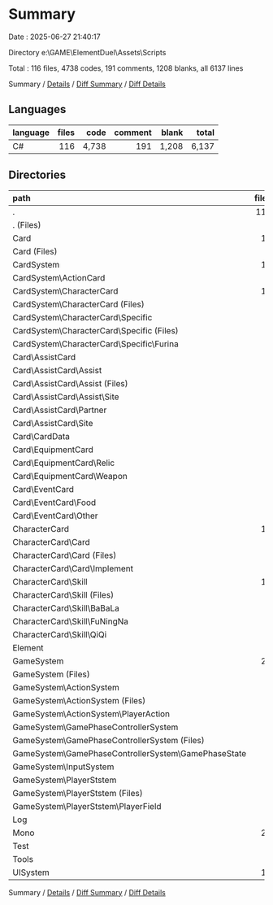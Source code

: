 # Summary

Date : 2025-06-27 21:40:17

Directory e:\\GAME\\ElementDuel\\Assets\\Scripts

Total : 116 files,  4738 codes, 191 comments, 1208 blanks, all 6137 lines

Summary / [Details](details.md) / [Diff Summary](diff.md) / [Diff Details](diff-details.md)

## Languages
| language | files | code | comment | blank | total |
| :--- | ---: | ---: | ---: | ---: | ---: |
| C# | 116 | 4,738 | 191 | 1,208 | 6,137 |

## Directories
| path | files | code | comment | blank | total |
| :--- | ---: | ---: | ---: | ---: | ---: |
| . | 116 | 4,738 | 191 | 1,208 | 6,137 |
| . (Files) | 5 | 330 | 11 | 90 | 431 |
| Card | 18 | 177 | 10 | 50 | 237 |
| Card (Files) | 1 | 6 | 0 | 2 | 8 |
| CardSystem | 13 | 692 | 27 | 243 | 962 |
| CardSystem\\ActionCard | 1 | 88 | 6 | 45 | 139 |
| CardSystem\\CharacterCard | 12 | 604 | 21 | 198 | 823 |
| CardSystem\\CharacterCard (Files) | 5 | 468 | 11 | 171 | 650 |
| CardSystem\\CharacterCard\\Specific | 7 | 136 | 10 | 27 | 173 |
| CardSystem\\CharacterCard\\Specific (Files) | 1 | 9 | 0 | 1 | 10 |
| CardSystem\\CharacterCard\\Specific\\Furina | 6 | 127 | 10 | 26 | 163 |
| Card\\AssistCard | 7 | 60 | 10 | 25 | 95 |
| Card\\AssistCard\\Assist | 3 | 27 | 8 | 13 | 48 |
| Card\\AssistCard\\Assist (Files) | 2 | 14 | 6 | 6 | 26 |
| Card\\AssistCard\\Assist\\Site | 1 | 13 | 2 | 7 | 22 |
| Card\\AssistCard\\Partner | 3 | 25 | 0 | 6 | 31 |
| Card\\AssistCard\\Site | 1 | 8 | 2 | 6 | 16 |
| Card\\CardData | 1 | 30 | 0 | 5 | 35 |
| Card\\EquipmentCard | 5 | 45 | 0 | 10 | 55 |
| Card\\EquipmentCard\\Relic | 4 | 36 | 0 | 8 | 44 |
| Card\\EquipmentCard\\Weapon | 1 | 9 | 0 | 2 | 11 |
| Card\\EventCard | 4 | 36 | 0 | 8 | 44 |
| Card\\EventCard\\Food | 3 | 27 | 0 | 6 | 33 |
| Card\\EventCard\\Other | 1 | 9 | 0 | 2 | 11 |
| CharacterCard | 18 | 285 | 5 | 80 | 370 |
| CharacterCard\\Card | 5 | 158 | 3 | 52 | 213 |
| CharacterCard\\Card (Files) | 2 | 83 | 0 | 19 | 102 |
| CharacterCard\\Card\\Implement | 3 | 75 | 3 | 33 | 111 |
| CharacterCard\\Skill | 13 | 127 | 2 | 28 | 157 |
| CharacterCard\\Skill (Files) | 4 | 46 | 2 | 10 | 58 |
| CharacterCard\\Skill\\BaBaLa | 3 | 27 | 0 | 6 | 33 |
| CharacterCard\\Skill\\FuNingNa | 3 | 27 | 0 | 6 | 33 |
| CharacterCard\\Skill\\QiQi | 3 | 27 | 0 | 6 | 33 |
| Element | 2 | 95 | 3 | 14 | 112 |
| GameSystem | 23 | 1,246 | 44 | 295 | 1,585 |
| GameSystem (Files) | 3 | 366 | 37 | 91 | 494 |
| GameSystem\\ActionSystem | 2 | 87 | 0 | 20 | 107 |
| GameSystem\\ActionSystem (Files) | 1 | 27 | 0 | 9 | 36 |
| GameSystem\\ActionSystem\\PlayerAction | 1 | 60 | 0 | 11 | 71 |
| GameSystem\\GamePhaseControllerSystem | 8 | 491 | 0 | 88 | 579 |
| GameSystem\\GamePhaseControllerSystem (Files) | 1 | 59 | 0 | 12 | 71 |
| GameSystem\\GamePhaseControllerSystem\\GamePhaseState | 7 | 432 | 0 | 76 | 508 |
| GameSystem\\InputSystem | 3 | 90 | 1 | 24 | 115 |
| GameSystem\\PlayerStstem | 7 | 212 | 6 | 72 | 290 |
| GameSystem\\PlayerStstem (Files) | 1 | 107 | 6 | 23 | 136 |
| GameSystem\\PlayerStstem\\PlayerField | 6 | 105 | 0 | 49 | 154 |
| Log | 2 | 50 | 6 | 10 | 66 |
| Mono | 20 | 1,209 | 66 | 274 | 1,549 |
| Test | 2 | 45 | 4 | 8 | 57 |
| Tools | 2 | 92 | 0 | 12 | 104 |
| UISystem | 11 | 517 | 15 | 132 | 664 |

Summary / [Details](details.md) / [Diff Summary](diff.md) / [Diff Details](diff-details.md)
